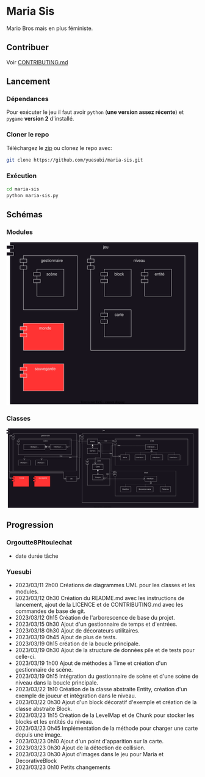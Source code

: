 # Maria Sis
Mario Bros mais en plus féministe.


## Contribuer
Voir [CONTRIBUTING.md](/CONTRIBUTING.md)


## Lancement

### Dépendances
Pour exécuter le jeu il faut avoir `python` (**une version assez récente**) et
`pygame` **version 2** d'installé.

### Cloner le repo
Téléchargez le [zip](https://github.com/yuesubi/maria-sis/archive/refs/heads/main.zip)
ou clonez le repo avec:
```bash
git clone https://github.com/yuesubi/maria-sis.git
```

### Exécution
```bash
cd maria-sis
python maria-sis.py
```


## Schémas

### Modules
![Schéma des modules](/res/schemas/modules.svg)

### Classes
![Schéma des classes](/res/schemas/classes.svg)


## Progression

### Orgoutte8Pitoulechat
* date durée tâche

### Yuesubi
* 2023/03/11 2h00 Créations de diagrammes UML pour les classes et les modules.
* 2023/03/12 0h30 Création du README.md avec les instructions de lancement,
    ajout de la LICENCE et de CONTRIBUTING.md avec les commandes de base de git.
* 2023/03/12 0h15 Création de l'arborescence de base du projet.
* 2023/03/15 0h30 Ajout d'un gestionnaire de temps et d'entrées.
* 2023/03/18 0h30 Ajout de décorateurs utilitaires.
* 2023/03/19 0h45 Ajout de plus de tests.
* 2023/03/19 0h15 création de la boucle principale.
* 2023/03/19 0h30 Ajout de la structure de données pile et de tests pour
    celle-ci.
* 2023/03/19 1h00 Ajout de méthodes à Time et création d'un gestionnaire de
    scène.
* 2023/03/19 0h15 Intégration du gestionnaire de scène et d'une scène de niveau
    dans la boucle principale.
* 2023/03/22 1h10 Création de la classe abstraite Entity, création d'un exemple
    de joueur et intégration dans le niveau.
* 2023/03/22 0h30 Ajout d'un block décoratif d'exemple et création de la classe
    abstraite Block.
* 2023/03/23 1h15 Création de la LevelMap et de Chunk pour stocker les blocks et
    les entités du niveau.
* 2023/03/23 0h45 Implémentation de la méthode pour charger une carte depuis une
    image.
* 2023/03/23 0h10 Ajout d'un point d'apparition sur la carte.
* 2023/03/23 0h30 Ajout de la détection de collision.
* 2023/03/23 0h30 Ajout d'images dans le jeu pour Maria et DecorativeBlock
* 2023/03/23 0h10 Petits changements